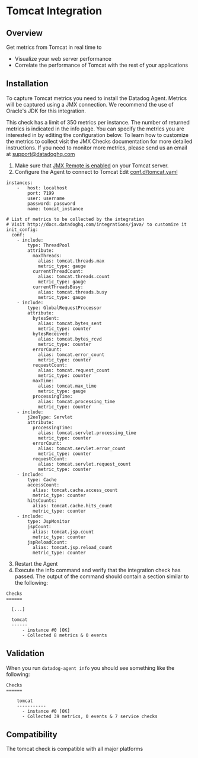 # Tomcat Integration

## Overview

Get metrics from Tomcat in real time to

* Visualize your web server performance
* Correlate the performance of Tomcat with the rest of your applications

## Installation

To capture Tomcat metrics you need to install the Datadog Agent. Metrics will be captured using a JMX connection. 
We recommend the use of Oracle's JDK for this integration. 

This check has a limit of 350 metrics per instance. The number of returned metrics is indicated in the info page. You can specify the metrics you are interested in by editing the configuration below. To learn how to customize the metrics to collect visit the JMX Checks documentation for more detailed instructions. If you need to monitor more metrics, please send us an email at support@datadoghq.com

1. Make sure that [JMX Remote is enabled](http://tomcat.apache.org/tomcat-6.0-doc/monitoring.html) on your Tomcat server.
2. Configure the Agent to connect to Tomcat
 Edit [conf.d/tomcat.yaml](http://docs.datadoghq.com/guides/basic_agent_usage/)
```
instances:
    -   host: localhost
        port: 7199
        user: username
        password: password
        name: tomcat_instance

# List of metrics to be collected by the integration
# Visit http://docs.datadoghq.com/integrations/java/ to customize it
init_config:
  conf:
    - include:
        type: ThreadPool
        attribute:
          maxThreads:
            alias: tomcat.threads.max
            metric_type: gauge
          currentThreadCount:
            alias: tomcat.threads.count
            metric_type: gauge
          currentThreadsBusy:
            alias: tomcat.threads.busy
            metric_type: gauge
    - include:
        type: GlobalRequestProcessor
        attribute:
          bytesSent:
            alias: tomcat.bytes_sent
            metric_type: counter
          bytesReceived:
            alias: tomcat.bytes_rcvd
            metric_type: counter
          errorCount:
            alias: tomcat.error_count
            metric_type: counter
          requestCount:
            alias: tomcat.request_count
            metric_type: counter
          maxTime:
            alias: tomcat.max_time
            metric_type: gauge
          processingTime:
            alias: tomcat.processing_time
            metric_type: counter
    - include:
        j2eeType: Servlet
        attribute:
          processingTime:
            alias: tomcat.servlet.processing_time
            metric_type: counter
          errorCount:
            alias: tomcat.servlet.error_count
            metric_type: counter
          requestCount:
            alias: tomcat.servlet.request_count
            metric_type: counter
    - include:
        type: Cache
        accessCount:
          alias: tomcat.cache.access_count
          metric_type: counter
        hitsCounts:
          alias: tomcat.cache.hits_count
          metric_type: counter
    - include:
        type: JspMonitor
        jspCount:
          alias: tomcat.jsp.count
          metric_type: counter
        jspReloadCount:
          alias: tomcat.jsp.reload_count
          metric_type: counter
```

3. Restart the Agent
4. Execute the info command and verify that the integration check has passed. The output of the command should contain a section similar to the following:
```
Checks
======

  [...]

  tomcat
  ------
      - instance #0 [OK]
      - Collected 8 metrics & 0 events
```

## Validation

When you run `datadog-agent info` you should see something like the following:

    Checks
    ======

        tomcat
        -----------
          - instance #0 [OK]
          - Collected 39 metrics, 0 events & 7 service checks

## Compatibility

The tomcat check is compatible with all major platforms
